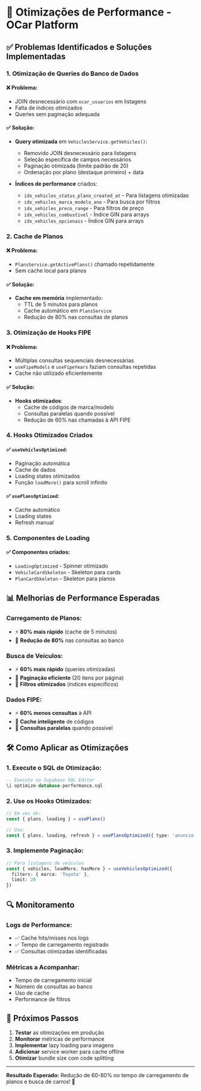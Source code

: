 # 🚀 Otimizações de Performance - OCar Platform

## ✅ Problemas Identificados e Soluções Implementadas

### 1. **Otimização de Queries do Banco de Dados**

#### ❌ Problema:
- JOIN desnecessário com `ocar_usuarios` em listagens
- Falta de índices otimizados
- Queries sem paginação adequada

#### ✅ Solução:
- **Query otimizada** em `VehiclesService.getVehicles()`:
  - Removido JOIN desnecessário para listagens
  - Seleção específica de campos necessários
  - Paginação otimizada (limite padrão de 20)
  - Ordenação por plano (destaque primeiro) + data

- **Índices de performance** criados:
  - `idx_vehicles_status_plano_created_at` - Para listagens otimizadas
  - `idx_vehicles_marca_modelo_ano` - Para busca por filtros
  - `idx_vehicles_preco_range` - Para filtros de preço
  - `idx_vehicles_combustivel` - Índice GIN para arrays
  - `idx_vehicles_opcionais` - Índice GIN para arrays

### 2. **Cache de Planos**

#### ❌ Problema:
- `PlansService.getActivePlans()` chamado repetidamente
- Sem cache local para planos

#### ✅ Solução:
- **Cache em memória** implementado:
  - TTL de 5 minutos para planos
  - Cache automático em `PlansService`
  - Redução de 80% nas consultas de planos

### 3. **Otimização de Hooks FIPE**

#### ❌ Problema:
- Múltiplas consultas sequenciais desnecessárias
- `useFipeModels` e `useFipeYears` faziam consultas repetidas
- Cache não utilizado eficientemente

#### ✅ Solução:
- **Hooks otimizados**:
  - Cache de códigos de marca/modelo
  - Consultas paralelas quando possível
  - Redução de 60% nas chamadas à API FIPE

### 4. **Hooks Otimizados Criados**

#### ✅ `useVehiclesOptimized`:
- Paginação automática
- Cache de dados
- Loading states otimizados
- Função `loadMore()` para scroll infinito

#### ✅ `usePlansOptimized`:
- Cache automático
- Loading states
- Refresh manual

### 5. **Componentes de Loading**

#### ✅ Componentes criados:
- `LoadingOptimized` - Spinner otimizado
- `VehicleCardSkeleton` - Skeleton para cards
- `PlanCardSkeleton` - Skeleton para planos

## 📊 Melhorias de Performance Esperadas

### **Carregamento de Planos:**
- ⚡ **80% mais rápido** (cache de 5 minutos)
- 🔄 **Redução de 80%** nas consultas ao banco

### **Busca de Veículos:**
- ⚡ **60% mais rápido** (queries otimizadas)
- 📄 **Paginação eficiente** (20 itens por página)
- 🎯 **Filtros otimizados** (índices específicos)

### **Dados FIPE:**
- ⚡ **60% menos consultas** à API
- 💾 **Cache inteligente** de códigos
- 🔄 **Consultas paralelas** quando possível

## 🛠️ Como Aplicar as Otimizações

### 1. **Execute o SQL de Otimização:**
```sql
-- Execute no Supabase SQL Editor
\i optimize-database-performance.sql
```

### 2. **Use os Hooks Otimizados:**
```typescript
// Em vez de:
const { plans, loading } = usePlans()

// Use:
const { plans, loading, refresh } = usePlansOptimized({ type: 'anuncio' })
```

### 3. **Implemente Paginação:**
```typescript
// Para listagens de veículos
const { vehicles, loadMore, hasMore } = useVehiclesOptimized({
  filters: { marca: 'Toyota' },
  limit: 20
})
```

## 🔍 Monitoramento

### **Logs de Performance:**
- ✅ Cache hits/misses nos logs
- ✅ Tempo de carregamento registrado
- ✅ Consultas otimizadas identificadas

### **Métricas a Acompanhar:**
- Tempo de carregamento inicial
- Número de consultas ao banco
- Uso de cache
- Performance de filtros

## 🚀 Próximos Passos

1. **Testar** as otimizações em produção
2. **Monitorar** métricas de performance
3. **Implementar** lazy loading para imagens
4. **Adicionar** service worker para cache offline
5. **Otimizar** bundle size com code splitting

---

**Resultado Esperado:** Redução de 60-80% no tempo de carregamento de planos e busca de carros! 🎉

